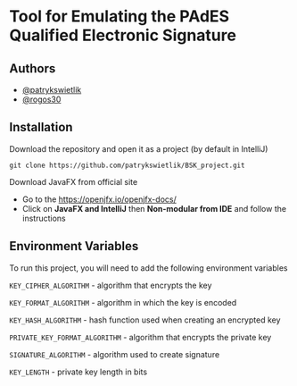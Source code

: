 
# Tool for Emulating the PAdES Qualified Electronic Signature




## Authors

- [@patrykswietlik](https://github.com/patrykswietlik)
- [@rogos30](https://github.com/rogos30)

## Installation

Download the repository and open it as a project (by default in IntelliJ)

```
git clone https://github.com/patrykswietlik/BSK_project.git
```
    
Download JavaFX from official site

- Go to the https://openjfx.io/openjfx-docs/
- Click on **JavaFX and IntelliJ** then **Non-modular from IDE** and follow the instructions

## Environment Variables

To run this project, you will need to add the following environment variables

`KEY_CIPHER_ALGORITHM` - algorithm that encrypts the key

`KEY_FORMAT_ALGORITHM` - algorithm in which the key is encoded

`KEY_HASH_ALGORITHM` - hash function used when creating an encrypted key

`PRIVATE_KEY_FORMAT_ALGORITHM` - algorithm that encrypts the private key

`SIGNATURE_ALGORITHM` - algorithm used to create signature

`KEY_LENGTH` - private key length in bits

